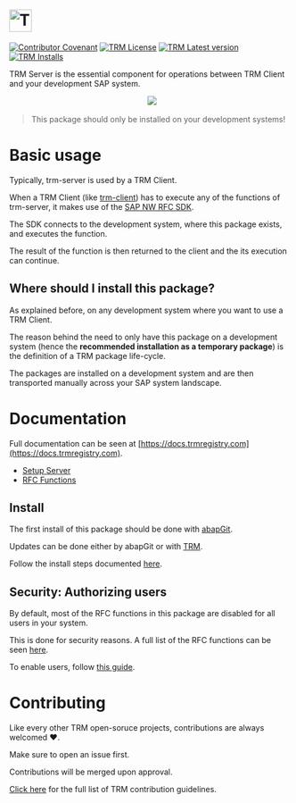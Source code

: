 # <a href="https://docs.trmregistry.com/#/server/README"><img src="https://docs.trmregistry.com/_media/logo.png" height="40" alt="TRM"></a>

[![Contributor Covenant](https://img.shields.io/badge/Contributor%20Covenant-1.3.0-4baaaa.svg)](https://github.com/RegestaItalia/trm-docs/blob/main/CODE_OF_CONDUCT.md)
[![TRM License](https://img.shields.io/endpoint?url=https://trmregistry.com/public/shieldio/license?package=trm-server)](https://trmregistry.com/#/package/trm-server)
[![TRM Latest version](https://img.shields.io/endpoint?url=https://trmregistry.com/public/shieldio/version?package=trm-server)](https://trmregistry.com/#/package/trm-server)
[![TRM Installs](https://img.shields.io/endpoint?url=https://trmregistry.com/public/shieldio/downloads?package=trm-server)](https://trmregistry.com/#/package/trm-server)

TRM Server is the essential component for operations between TRM Client and your development SAP system.

<p align="center">
  <img src="https://docs.trmregistry.com/_media/schema.png" />
</p>

> This package should only be installed on your development systems!

# Basic usage

Typically, trm-server is used by a TRM Client.

When a TRM Client (like [trm-client](https://github.com/RegestaItalia/trm-client)) has to execute any of the functions of trm-server, it makes use of the [SAP NW RFC SDK](https://support.sap.com/en/product/connectors/nwrfcsdk.html).

The SDK connects to the development system, where this package exists, and executes the function.

The result of the function is then returned to the client and the its execution can continue.

## Where should I install this package?

As explained before, on any development system where you want to use a TRM Client.

The reason behind the need to only have this package on a development system (hence the **recommended installation as a temporary package**) is the definition of a TRM package life-cycle.

The packages are installed on a development system and are then transported manually across your SAP system landscape.

# Documentation <!-- {docsify-remove} -->

Full documentation can be seen at [https://docs.trmregistry.com](https://docs.trmregistry.com).

<!-- START TABLE_OF_CONTENTS.md -->
- [Setup Server](docs/setup.md)
- [RFC Functions](docs/rfcFunctions.md)
<!-- END TABLE_OF_CONTENTS.md -->

## Install <!-- {docsify-remove} -->

The first install of this package should be done with [abapGit](https://abapgit.org/).

Updates can be done either by abapGit or with [TRM](https://docs.trmregistry.com).

Follow the install steps documented [here](/docs/setup.md).

## Security: Authorizing users <!-- {docsify-remove} -->

By default, most of the RFC functions in this package are disabled for all users in your system.

This is done for security reasons. A full list of the RFC functions can be seen [here](/docs/rfcFunctions.md).

To enable users, follow [this guide](/docs/setup.md#user-authorization-maintenance).

# Contributing <!-- {docsify-remove} -->

Like every other TRM open-soruce projects, contributions are always welcomed ❤️.

Make sure to open an issue first.

Contributions will be merged upon approval.

[Click here](https://docs.trmregistry.com/#/CONTRIBUTING) for the full list of TRM contribution guidelines.

